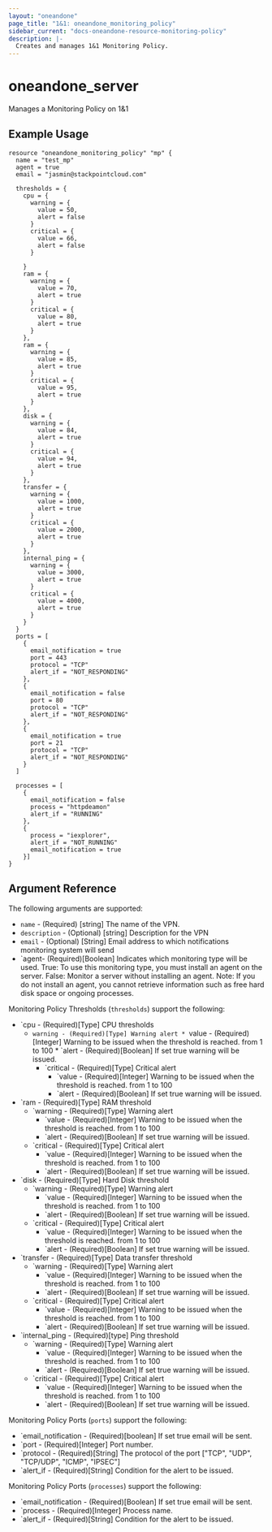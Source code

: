 ```yaml
---
layout: "oneandone"
page_title: "1&1: oneandone_monitoring_policy"
sidebar_current: "docs-oneandone-resource-monitoring-policy"
description: |-
  Creates and manages 1&1 Monitoring Policy.
---
```


# oneandone\_server

Manages a Monitoring Policy on 1&1

## Example Usage

```hcl
resource "oneandone_monitoring_policy" "mp" {
  name = "test_mp"
  agent = true
  email = "jasmin@stackpointcloud.com"

  thresholds = {
    cpu = {
      warning = {
        value = 50,
        alert = false
      }
      critical = {
        value = 66,
        alert = false
      }

    }
    ram = {
      warning = {
        value = 70,
        alert = true
      }
      critical = {
        value = 80,
        alert = true
      }
    },
    ram = {
      warning = {
        value = 85,
        alert = true
      }
      critical = {
        value = 95,
        alert = true
      }
    },
    disk = {
      warning = {
        value = 84,
        alert = true
      }
      critical = {
        value = 94,
        alert = true
      }
    },
    transfer = {
      warning = {
        value = 1000,
        alert = true
      }
      critical = {
        value = 2000,
        alert = true
      }
    },
    internal_ping = {
      warning = {
        value = 3000,
        alert = true
      }
      critical = {
        value = 4000,
        alert = true
      }
    }
  }
  ports = [
    {
      email_notification = true
      port = 443
      protocol = "TCP"
      alert_if = "NOT_RESPONDING"
    },
    {
      email_notification = false
      port = 80
      protocol = "TCP"
      alert_if = "NOT_RESPONDING"
    },
    {
      email_notification = true
      port = 21
      protocol = "TCP"
      alert_if = "NOT_RESPONDING"
    }
  ]

  processes = [
    {
      email_notification = false
      process = "httpdeamon"
      alert_if = "RUNNING"
    },
    {
      process = "iexplorer",
      alert_if = "NOT_RUNNING"
      email_notification = true
    }]
}
```

## Argument Reference

The following arguments are supported:

* `name` - (Required) [string] The name of the VPN.
* `description` - (Optional) [string] Description for the VPN
* `email` - (Optional) [String]  Email address to which notifications monitoring system will send
* `agent- (Required)[Boolean] Indicates which monitoring type will be used. True: To use this monitoring type, you must install an agent on the server.  False: Monitor a server without installing an agent. Note: If you do not install an agent, you cannot retrieve information such as free hard disk space or ongoing processes.

Monitoring Policy Thresholds (`thresholds`) support the following:

* `cpu - (Required)[Type] CPU thresholds
    * `warning - (Required)[Type] Warning alert
            * `value - (Required)[Integer] Warning to be issued when the threshold is reached. from 1 to 100
            * `alert - (Required)[Boolean] If set true warning will be issued.
        * `critical - (Required)[Type] Critical alert
            * `value - (Required)[Integer] Warning to be issued when the threshold is reached. from 1 to 100
            * `alert - (Required)[Boolean] If set true warning will be issued.
* `ram - (Required)[Type] RAM threshold
    * `warning - (Required)[Type] Warning alert
        * `value - (Required)[Integer] Warning to be issued when the threshold is reached. from 1 to 100
        * `alert - (Required)[Boolean] If set true warning will be issued.
    * `critical - (Required)[Type] Critical alert
        * `value - (Required)[Integer] Warning to be issued when the threshold is reached. from 1 to 100
        * `alert - (Required)[Boolean] If set true warning will be issued.
* `disk - (Required)[Type] Hard Disk threshold
    * `warning - (Required)[Type] Warning alert
        * `value - (Required)[Integer] Warning to be issued when the threshold is reached. from 1 to 100
        * `alert - (Required)[Boolean] If set true warning will be issued.
    * `critical - (Required)[Type] Critical alert
        * `value - (Required)[Integer] Warning to be issued when the threshold is reached. from 1 to 100
        * `alert - (Required)[Boolean] If set true warning will be issued.
* `transfer - (Required)[Type] Data transfer threshold
    * `warning - (Required)[Type] Warning alert
        * `value - (Required)[Integer] Warning to be issued when the threshold is reached. from 1 to 100
        * `alert - (Required)[Boolean] If set true warning will be issued.
    * `critical - (Required)[Type] Critical alert
        * `value - (Required)[Integer] Warning to be issued when the threshold is reached. from 1 to 100
        * `alert - (Required)[Boolean] If set true warning will be issued.
* `internal_ping - (Required)[type] Ping threshold
    * `warning - (Required)[Type] Warning alert
        * `value - (Required)[Integer] Warning to be issued when the threshold is reached. from 1 to 100
        * `alert - (Required)[Boolean] If set true warning will be issued.
    * `critical - (Required)[Type] Critical alert
        * `value - (Required)[Integer] Warning to be issued when the threshold is reached. from 1 to 100
        * `alert - (Required)[Boolean] If set true warning will be issued.

Monitoring Policy Ports (`ports`) support the following:

* `email_notification - (Required)[boolean] If set true email will be sent.
* `port - (Required)[Integer] Port number.
* `protocol - (Required)[String] The protocol of the port ["TCP", "UDP", "TCP/UDP", "ICMP", "IPSEC"]
* `alert_if - (Required)[String] Condition for the alert to be issued.

Monitoring Policy Ports (`processes`) support the following:

* `email_notification - (Required)[Boolean] If set true email will be sent.
* `process - (Required)[Integer] Process name.
* `alert_if - (Required)[String] Condition for the alert to be issued.
